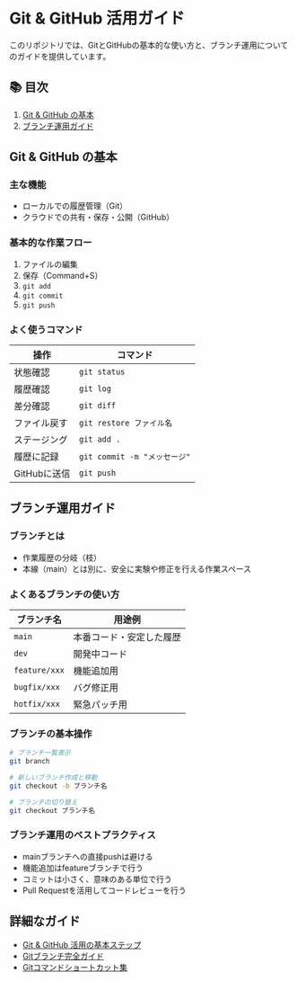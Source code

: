 # Git & GitHub 活用ガイド

このリポジトリでは、GitとGitHubの基本的な使い方と、ブランチ運用についてのガイドを提供しています。

## 📚 目次

1. [Git & GitHub の基本](#git--github-の基本)
2. [ブランチ運用ガイド](#ブランチ運用ガイド)

## Git & GitHub の基本

### 主な機能
- ローカルでの履歴管理（Git）
- クラウドでの共有・保存・公開（GitHub）

### 基本的な作業フロー
1. ファイルの編集
2. 保存（Command+S）
3. `git add`
4. `git commit`
5. `git push`

### よく使うコマンド
| 操作 | コマンド |
|------|----------|
| 状態確認 | `git status` |
| 履歴確認 | `git log` |
| 差分確認 | `git diff` |
| ファイル戻す | `git restore ファイル名` |
| ステージング | `git add .` |
| 履歴に記録 | `git commit -m "メッセージ"` |
| GitHubに送信 | `git push` |

## ブランチ運用ガイド

### ブランチとは
- 作業履歴の分岐（枝）
- 本線（main）とは別に、安全に実験や修正を行える作業スペース

### よくあるブランチの使い方
| ブランチ名 | 用途例 |
|------------|--------|
| `main` | 本番コード・安定した履歴 |
| `dev` | 開発中コード |
| `feature/xxx` | 機能追加用 |
| `bugfix/xxx` | バグ修正用 |
| `hotfix/xxx` | 緊急パッチ用 |

### ブランチの基本操作
```bash
# ブランチ一覧表示
git branch

# 新しいブランチ作成と移動
git checkout -b ブランチ名

# ブランチの切り替え
git checkout ブランチ名
```

### ブランチ運用のベストプラクティス
- mainブランチへの直接pushは避ける
- 機能追加はfeatureブランチで行う
- コミットは小さく、意味のある単位で行う
- Pull Requestを活用してコードレビューを行う

## 詳細なガイド
- [Git & GitHub 活用の基本ステップ](./git-github-summary.md)
- [Gitブランチ完全ガイド](./git-branch-guide.md)
- [Gitコマンドショートカット集](./git-command-shortcuts.md) 